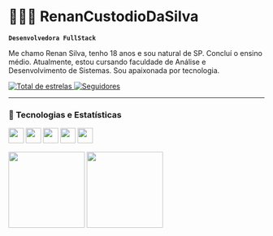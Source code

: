 # 👩🏻‍💻 RenanCustodioDaSilva

**`Desenvolvedora FullStack`**

Me chamo Renan Silva, tenho 18 anos e sou natural de SP. Concluí o ensino médio. Atualmente, estou cursando faculdade de Análise e Desenvolvimento de Sistemas. Sou apaixonada por tecnologia.

<a href="https://github.com/RenanCustodioDaSilva?tab=repositories&sort=stargazers">
    <img 
        alt="Total de estrelas" 
        title="Total de estrelas GitHub" 
        src="https://custom-icon-badges.demolab.com/github/stars/RenanCustodioDaSilva?color=55960c&style=for-the-badge&labelColor=488207&logo=star&label=estrelas"
    />
</a>
<a href="https://github.com/RenanCustodioDaSilva?tab=followers">
    <img 
        alt="Seguidores" 
        title="Me siga no GitHub" 
        src="https://custom-icon-badges.demolab.com/github/followers/RenanCustodioDaSilva?color=236ad3&labelColor=1155ba&style=for-the-badge&logo=github&label=Seguidores&logoColor=white"
    />
</a>

---

### 🚀 Tecnologias e Estatísticas

<!-- Tecnologias -->
<p align="left">
  <img src="https://cdn.jsdelivr.net/gh/devicons/devicon@latest/icons/html5/html5-original.svg" width="30px" />
  <img src="https://cdn.jsdelivr.net/gh/devicons/devicon@latest/icons/css3/css3-original.svg" width="30px" />
  <img src="https://cdn.jsdelivr.net/gh/devicons/devicon@latest/icons/javascript/javascript-original.svg" width="30px" />
  <img src="https://cdn.jsdelivr.net/gh/devicons/devicon@latest/icons/git/git-original.svg" width="30px" />
  <img src="https://cdn.jsdelivr.net/gh/devicons/devicon@latest/icons/python/python-original.svg" width="30px" />
</p>

<!-- Estatísticas lado a lado -->
<p align="left">
  <img 
    src="https://github-readme-stats.vercel.app/api?username=RenanCustodioDaSilva&show_icons=true&theme=tokyonight&include_all_commits=true&locale=pt-br" 
    height="150px"
  />
  <img 
    src="https://github-readme-stats.vercel.app/api/top-langs/?username=RenanCustodioDaSilva&theme=tokyonight&layout=compact&custom_title=Tecnologias&langs_count=6" 
    height="150px"
  />
</p>
